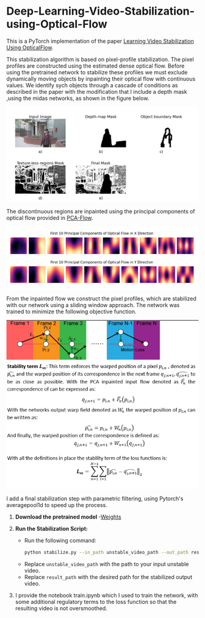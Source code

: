 # Deep-Learning-Video-Stabilization-using-Optical-Flow

This is a PyTorch implementation of the paper [Learning Video Stabilization Using OpticalFlow](https://cseweb.ucsd.edu/~ravir/jiyang_cvpr20.pdf).

This stabilization algorithm is based on pixel-profile stabilization. The pixel profiles are constructed using the estimated dense optical flow. Before using the pretrained network to stabilize these profiles we must exclude dynamically moving objects by inpainting their optical flow with continuous values. We identify sych objects through a cascade of conditions as described in the paper with the modification that I include a depth mask ,using the midas networks, as shown in the figure below.

![mask](https://github.com/btxviny/Deep-Learning-Video-Stabilization-using-Optical-Flow/blob/main/images/mask.png)

The discontinuous regions are inpainted using the principal components of optical flow provided in [PCA-Flow](http://openaccess.thecvf.com/content_cvpr_2015/papers/Wulff_Efficient_Sparse-to-Dense_Optical_2015_CVPR_paper.pdf).

![pca](https://github.com/btxviny/Deep-Learning-Video-Stabilization-using-Optical-Flow/blob/main/images/principal%20components.png)

From the inpainted flow we construct the pixel profiles, which are stabilized with our network using a sliding window approach. The network was trained to minimize the following objective function.

![loss](https://github.com/btxviny/Deep-Learning-Video-Stabilization-using-Optical-Flow/blob/main/images/stability_loss.png)

I add a final stabilization step with parametric filtering, using Pytorch's averagepool1d to speed up the process.

1. **Download the pretrained model**
    -[Weights](https://drive.google.com/drive/folders/1DNBNRq-ht1NgmPcmOGdwIwjhZs19koic?usp=sharing)

3. **Run the Stabilization Script:**
   - Run the following command:
     ```bash
     python stabilize.py --in_path unstable_video_path --out_path result_path
     ```
   - Replace `unstable_video_path` with the path to your input unstable video.
   - Replace `result_path` with the desired path for the stabilized output video.

4. I provide the notebook train.ipynb which I used to train the network, with some additional regulatory terms to the loss function so that the resulting video is not oversmoothed.
